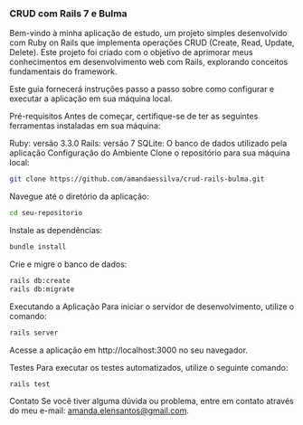 ### CRUD com Rails 7 e Bulma

Bem-vindo à minha aplicação de estudo, um projeto simples desenvolvido com Ruby on Rails que implementa operações CRUD (Create, Read, Update, Delete). Este projeto foi criado com o objetivo de aprimorar meus conhecimentos em desenvolvimento web com Rails, explorando conceitos fundamentais do framework.

Este guia fornecerá instruções passo a passo sobre como configurar e executar a aplicação em sua máquina local.

Pré-requisitos
Antes de começar, certifique-se de ter as seguintes ferramentas instaladas em sua máquina:

Ruby: versão 3.3.0
Rails: versão 7
SQLite: O banco de dados utilizado pela aplicação
Configuração do Ambiente
Clone o repositório para sua máquina local:


```bash
git clone https://github.com/amandaessilva/crud-rails-bulma.git
```

Navegue até o diretório da aplicação:

```bash
cd seu-repositorio
```

Instale as dependências:

```bash
bundle install
```

Crie e migre o banco de dados:

```bash
rails db:create
rails db:migrate
```

Executando a Aplicação
Para iniciar o servidor de desenvolvimento, utilize o comando:

```bash
rails server
```

Acesse a aplicação em http://localhost:3000 no seu navegador.

Testes
Para executar os testes automatizados, utilize o seguinte comando:

```bash
rails test
```

Contato
Se você tiver alguma dúvida ou problema, entre em contato através do meu e-mail: amanda.elensantos@gmail.com.
